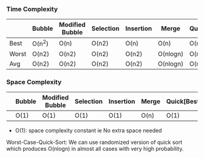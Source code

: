 ### Time Complexity

||Bubble|Modified Bubble|Selection|Insertion|Merge|Quick[Best]|Heap|
|---|---|---|---|---|---|---|---|
|Best|O(n<sup>2</sup>)|O(n)| O(n2)| O(n)| O(n)|O(n)|O(nlogn)|
|Worst|O(n2)| O(n2)|O(n2)| O(n2)|O(nlogn)|O(n2)|O(nlogn)|
|Avg|O(n2)| O(n2)|O(n2)|O(n2)| O(nlogn)|O(nlogn)|O(nlogn)|

### Space Complexity

||Bubble|Modified Bubble|Selection|Insertion|Merge|Quick[Best]|Heap|
|---|---|---|---|---|---|---|---|
||O(1)|O(1)|O(1)|O(1)|O(n)|O(1)|O(1)|

- O(1): space complexity constant ie No extra space needed

Worst-Case-Quick-Sort: We can use randomized version of quick sort which produces O(nlogn) in almost all cases with very high probability.
